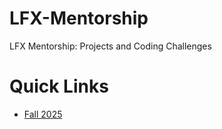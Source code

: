# LFX-Mentorship
LFX Mentorship: Projects and Coding Challenges

# Quick Links

- [Fall 2025](https://github.com/merledu/LFX-Mentorship/tree/coding_challenge_2025)
